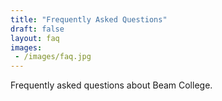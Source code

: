 ```yaml
---
title: "Frequently Asked Questions"
draft: false
layout: faq
images:
 - /images/faq.jpg
---
```



Frequently asked questions about Beam College.

